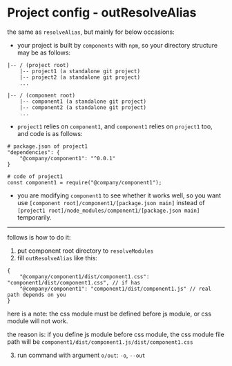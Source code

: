 # Project config - outResolveAlias

the same as `resolveAlias`, but mainly for below occasions:

* your project is built by `components` with `npm`, so your directory structure may be as follows:

```
|-- / (project root)
    |-- project1 (a standalone git project)
    |-- project2 (a standalone git project)
    ...

|-- / (component root)
    |-- component1 (a standalone git project)
    |-- component2 (a standalone git project)
    ...

```

* `project1` relies on `component1`, and `component1` relies on `project1` too, and code is as follows:

```
# package.json of project1
"dependencies": {
    "@company/component1": "^0.0.1"
}

# code of project1
const component1 = require("@company/component1");
```

* you are modifying `component1` to see whether it works well, so you want use `[component root]/component1/[package.json main]`
instead of `[project1 root]/node_modules/component1/[package.json main]` temporarily.

***

follows is how to do it:

1. put component root directory to `resolveModules`
2. fill `outResolveAlias` like this:

```
{
    "@company/component1/dist/component1.css": "component1/dist/component1.css", // if has
    "@company/component1": "component1/dist/component1.js" // real path depends on you
}
```

here is a note: the css module must be defined before js module, or css module will not work.

the reason is: if you define js module before css module, the css module file path will be `component1/dist/component1.js/dist/component1.css`

3. run command with argument `o/out`: `-o`, `--out`
